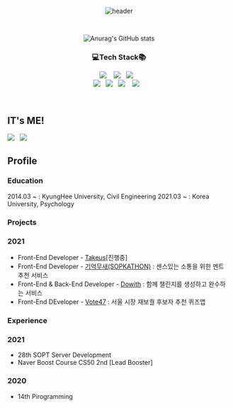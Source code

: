 <div align=center>

![header](https://capsule-render.vercel.app/api?type=wave&color=73ACFF&height=300&section=header&text=Dive%20Into%20Insong&fontSize=65)

<br>

![Anurag's GitHub stats](https://github-readme-stats.vercel.app/api?username=ingong&count_private=true&show_icons=true&theme=buefy)

### 💻Tech Stack📚
<img src="https://img.shields.io/badge/React-61DAFB?style=flat-square&logo=React&logoColor=white"/></a> &nbsp;&nbsp;
<img src="https://img.shields.io/badge/Javascript-F7DF1E?style=for-the-badge&logo=Javascript&logoColor=white"/></a>&nbsp;&nbsp;
<img src="https://img.shields.io/badge/Redux-764ABC?style=flat-square&logo=Redux&logoColor=white"/></a> &nbsp;&nbsp;
<br/>
<img src="https://img.shields.io/badge/Git-F05032?style=for-the-badge&logo=Git&logoColor=white"/></a>&nbsp;&nbsp;
<img src="https://img.shields.io/badge/AWS-232F3E?style=for-the-badge&logo=Amazon-AWS&nbspAws&logoColor=white"/></a>&nbsp;&nbsp;
<img src="https://img.shields.io/badge/HTML5-E34F26?style=flat-square&logo=HTML5&logoColor=white"/></a> &nbsp;&nbsp;
<img src="https://img.shields.io/badge/CSS3-1572B6?style=flat-square&logo=CSS3&logoColor=white"/></a> &nbsp;&nbsp;



</div>

<br>

## IT's ME!
<a href="https://www.instagram.com/leeingong/"><img src="https://img.shields.io/badge/Instagram-DD2A78?style=flat-square&logo=Instagram&logoColor=white&link=https://www.instagram.com/leeingong/"/></a>&nbsp;&nbsp;
<a href="https://github.com/leeingong?tab=overview&from=2021-01-01&to=2021-01-09"><img src="https://img.shields.io/badge/GitHub-181717?style=flat-square&logo=Github&logoColor=white&link=https://www.github.com/leeingong/"/></a>

## Profile
### Education
2014.03 ~ : KyungHee University, Civil Engineering
2021.03 ~ : Korea University, Psychology

### Projects
### 2021
- Front-End Developer - [Takeus](https://github.com/memoryparrot/yesjam-server)[진행중] 
- Front-End Developer - [기억무새(SOPKATHON)](https://github.com/memoryparrot/yesjam-server) : 센스있는 소통을 위한 멘트 추천 서비스
- Front-End & Back-End Developer - [Dowith](https://github.com/DOWITH-Developer/DOWITH) : 함께 챌린지를 생성하고 완수하는 서비스
- Front-End DEveloper - [Vote47](https://github.com/vote47-Developer/vote47) : 서울 시장 재보궐 후보자 추천 퀴즈앱


### Experience
### 2021
- 28th SOPT Server Development
- Naver Boost Course CS50 2nd [Lead Booster]

### 2020
- 14th Pirogramming

<br>

